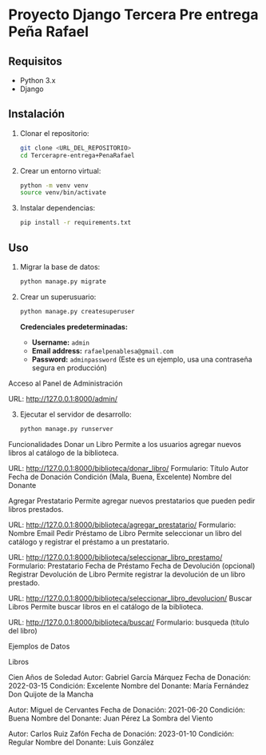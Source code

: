 # Proyecto Django Tercera Pre entrega Peña Rafael

## Requisitos
- Python 3.x
- Django

## Instalación
1. Clonar el repositorio:
    ```bash
    git clone <URL_DEL_REPOSITORIO>
    cd Tercerapre-entrega+PenaRafael
    ```

2. Crear un entorno virtual:
    ```bash
    python -m venv venv
    source venv/bin/activate
    ```

3. Instalar dependencias:
    ```bash
    pip install -r requirements.txt
    ```

## Uso
1. Migrar la base de datos:
    ```bash
    python manage.py migrate
    ```

2. Crear un superusuario:
    ```bash
    python manage.py createsuperuser
    ```

    **Credenciales predeterminadas:**
    - **Username:** `admin`
    - **Email address:** `rafaelpenablesa@gmail.com`
    - **Password:** `adminpassword` (Este es un ejemplo, usa una contraseña segura en producción)

Acceso al Panel de Administración

URL: http://127.0.0.1:8000/admin/

3. Ejecutar el servidor de desarrollo:
    ```bash
    python manage.py runserver
    ```

Funcionalidades
Donar un Libro
Permite a los usuarios agregar nuevos libros al catálogo de la biblioteca.

URL: http://127.0.0.1:8000/biblioteca/donar_libro/
Formulario:
Título
Autor
Fecha de Donación
Condición (Mala, Buena, Excelente)
Nombre del Donante

Agregar Prestatario
Permite agregar nuevos prestatarios que pueden pedir libros prestados.

URL: http://127.0.0.1:8000/biblioteca/agregar_prestatario/
Formulario:
Nombre
Email
Pedir Préstamo de Libro
Permite seleccionar un libro del catálogo y registrar el préstamo a un prestatario.

URL: http://127.0.0.1:8000/biblioteca/seleccionar_libro_prestamo/
Formulario:
Prestatario
Fecha de Préstamo
Fecha de Devolución (opcional)
Registrar Devolución de Libro
Permite registrar la devolución de un libro prestado.

URL: http://127.0.0.1:8000/biblioteca/seleccionar_libro_devolucion/
Buscar Libros
Permite buscar libros en el catálogo de la biblioteca.

URL: http://127.0.0.1:8000/biblioteca/buscar/
Formulario:
busqueda (título del libro)

Ejemplos de Datos

Libros

Cien Años de Soledad
Autor: Gabriel García Márquez
Fecha de Donación: 2022-03-15
Condición: Excelente
Nombre del Donante: María Fernández
Don Quijote de la Mancha

Autor: Miguel de Cervantes
Fecha de Donación: 2021-06-20
Condición: Buena
Nombre del Donante: Juan Pérez
La Sombra del Viento

Autor: Carlos Ruiz Zafón
Fecha de Donación: 2023-01-10
Condición: Regular
Nombre del Donante: Luis González


